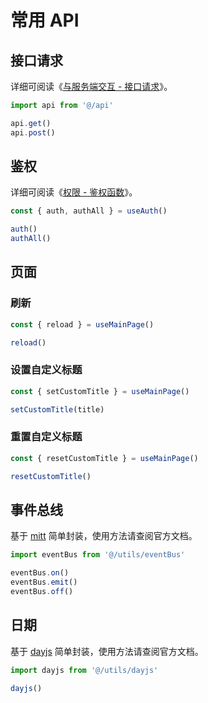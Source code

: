 # 常用 API

## 接口请求

详细可阅读《[与服务端交互 - 接口请求](axios#接口请求)》。

```ts
import api from '@/api'

api.get()
api.post()
```

## 鉴权

详细可阅读《[权限 - 鉴权函数](permission#鉴权函数)》。

```ts
const { auth, authAll } = useAuth()

auth()
authAll()
```

## 页面

### 刷新

```ts
const { reload } = useMainPage()

reload()
```

### 设置自定义标题 <Badge type="pro" text="专业版" />

```ts
const { setCustomTitle } = useMainPage()

setCustomTitle(title)
```

### 重置自定义标题 <Badge type="pro" text="专业版" />

```ts
const { resetCustomTitle } = useMainPage()

resetCustomTitle()
```

## 事件总线

基于 [mitt](https://github.com/developit/mitt) 简单封装，使用方法请查阅官方文档。

```ts
import eventBus from '@/utils/eventBus'

eventBus.on()
eventBus.emit()
eventBus.off()
```

## 日期 <Badge type="pro" text="专业版" />

基于 [dayjs](https://day.js.org/zh-CN/) 简单封装，使用方法请查阅官方文档。

```ts
import dayjs from '@/utils/dayjs'

dayjs()
```
